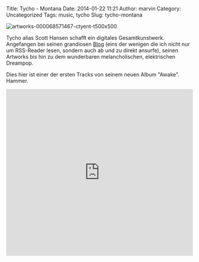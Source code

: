 Title: Tycho - Montana
Date: 2014-01-22 11:21
Author: marvin
Category: Uncategorized
Tags: music, tycho
Slug: tycho-montana

![artworks-000068571467-ctyent-t500x500]({filename}/images/artworks-000068571467-ctyent-t500x500.jpg)

Tycho alias Scott Hansen schafft ein digitales Gesamtkunstwerk.
Angefangen bei seinen grandiosen [Blog](http://blog.iso50.com/) (eins
der wenigen die ich nicht nur um RSS-Reader lesen, sondern auch ab und
zu direkt ansurfe), seinen Artworks bis hin zu dem wunderbaren
melancholischen, elektrischen Dreampop.

Dies hier ist einer der ersten Tracks von seinem neuen Album "Awake".
Hammer.

<iframe width="100%" height="450" scrolling="no" frameborder="no" src="https://w.soundcloud.com/player/?url=https%3A//api.soundcloud.com/tracks/130572064&amp;auto_play=false&amp;hide_related=false&amp;show_comments=true&amp;show_user=true&amp;show_reposts=false&amp;visual=true"></iframe>
